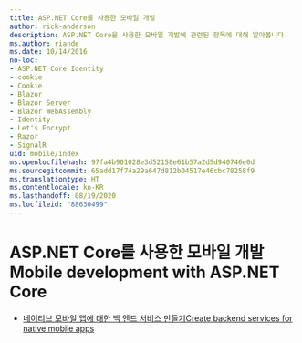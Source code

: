 ```yaml
---
title: ASP.NET Core를 사용한 모바일 개발
author: rick-anderson
description: ASP.NET Core을 사용한 모바일 개발에 관련된 항목에 대해 알아봅니다.
ms.author: riande
ms.date: 10/14/2016
no-loc:
- ASP.NET Core Identity
- cookie
- Cookie
- Blazor
- Blazor Server
- Blazor WebAssembly
- Identity
- Let's Encrypt
- Razor
- SignalR
uid: mobile/index
ms.openlocfilehash: 97fa4b901028e3d52158e61b57a2d5d940746e0d
ms.sourcegitcommit: 65add17f74a29a647d812b04517e46cbc78258f9
ms.translationtype: HT
ms.contentlocale: ko-KR
ms.lasthandoff: 08/19/2020
ms.locfileid: "88630499"
---
```

# <a name="mobile-development-with-aspnet-core"></a><span data-ttu-id="a7b95-103">ASP.NET Core를 사용한 모바일 개발</span><span class="sxs-lookup"><span data-stu-id="a7b95-103">Mobile development with ASP.NET Core</span></span>

* [<span data-ttu-id="a7b95-104">네이티브 모바일 앱에 대한 백 엔드 서비스 만들기</span><span class="sxs-lookup"><span data-stu-id="a7b95-104">Create backend services for native mobile apps</span></span>](native-mobile-backend.md)
